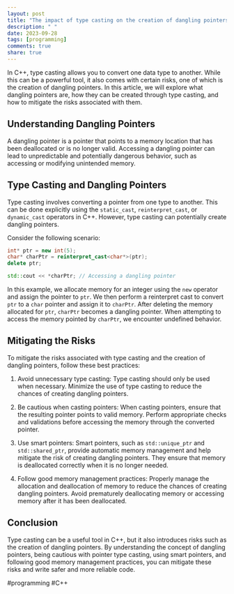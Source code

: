 ```yaml
---
layout: post
title: "The impact of type casting on the creation of dangling pointers in C++"
description: " "
date: 2023-09-28
tags: [programming]
comments: true
share: true
---
```


In C++, type casting allows you to convert one data type to another. While this can be a powerful tool, it also comes with certain risks, one of which is the creation of dangling pointers. In this article, we will explore what dangling pointers are, how they can be created through type casting, and how to mitigate the risks associated with them.

## Understanding Dangling Pointers

A dangling pointer is a pointer that points to a memory location that has been deallocated or is no longer valid. Accessing a dangling pointer can lead to unpredictable and potentially dangerous behavior, such as accessing or modifying unintended memory.

## Type Casting and Dangling Pointers

Type casting involves converting a pointer from one type to another. This can be done explicitly using the `static_cast`, `reinterpret_cast`, or `dynamic_cast` operators in C++. However, type casting can potentially create dangling pointers.

Consider the following scenario:

```cpp
int* ptr = new int(5);
char* charPtr = reinterpret_cast<char*>(ptr);
delete ptr;

std::cout << *charPtr; // Accessing a dangling pointer
```

In this example, we allocate memory for an integer using the `new` operator and assign the pointer to `ptr`. We then perform a reinterpret cast to convert `ptr` to a `char` pointer and assign it to `charPtr`. After deleting the memory allocated for `ptr`, `charPtr` becomes a dangling pointer. When attempting to access the memory pointed by `charPtr`, we encounter undefined behavior.

## Mitigating the Risks

To mitigate the risks associated with type casting and the creation of dangling pointers, follow these best practices:

1. Avoid unnecessary type casting: Type casting should only be used when necessary. Minimize the use of type casting to reduce the chances of creating dangling pointers.

2. Be cautious when casting pointers: When casting pointers, ensure that the resulting pointer points to valid memory. Perform appropriate checks and validations before accessing the memory through the converted pointer.

3. Use smart pointers: Smart pointers, such as `std::unique_ptr` and `std::shared_ptr`, provide automatic memory management and help mitigate the risk of creating dangling pointers. They ensure that memory is deallocated correctly when it is no longer needed.

4. Follow good memory management practices: Properly manage the allocation and deallocation of memory to reduce the chances of creating dangling pointers. Avoid prematurely deallocating memory or accessing memory after it has been deallocated.

## Conclusion

Type casting can be a useful tool in C++, but it also introduces risks such as the creation of dangling pointers. By understanding the concept of dangling pointers, being cautious with pointer type casting, using smart pointers, and following good memory management practices, you can mitigate these risks and write safer and more reliable code.

#programming #C++